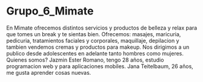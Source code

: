 # Grupo_6_Mimate
En Mimate ofrecemos distintos servicios y productos de belleza y relax para que tomes un break y te sientas bien.
Ofrecemos: masajes, maricuria, pedicuria, tratamientos faciales y corporales, maquillaje, depilacion y tambien vendemos cremas y productos para makeup.
Nos dirigimos a un publico desde adolescentes en adelante tanto hombres como mujeres.
Quienes somos?
Jazmin Ester Romano, tengo 28 años, estudio programacion web y para aplicaciones mobiles.
Jana Teitelbaum, 26 años,  me gusta aprender cosas nuevas.
